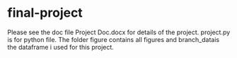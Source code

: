 # final-project
Please see the doc file Project Doc.docx for details of the project.
project.py is for python file.
The folder figure contains all figures
and branch_datais the dataframe i used for this project.
